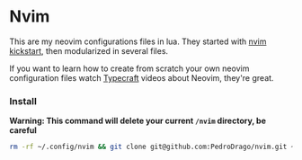 # Nvim

This are my neovim configurations files in lua. They started with [nvim kickstart](https://github.com/nvim-lua/kickstart.nvim), then modularized in several files.

If you want to learn how to create from scratch your own neovim configuration files watch [Typecraft](https://www.youtube.com/@typecraft_dev) videos about Neovim, they're great.

### Install 
**Warning: This command will delete your current `/nvim` directory, be careful**
```bash
rm -rf ~/.config/nvim && git clone git@github.com:PedroDrago/nvim.git ~/.config/nvim
```
